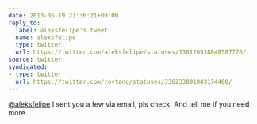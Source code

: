 ```yaml
---
date: 2013-05-19 21:36:21+00:00
reply_to:
  label: aleksfelipe's tweet
  name: aleksfelipe
  type: twitter
  url: https://twitter.com/aleksfelipe/statuses/336126938848587776/
source: twitter
syndicated:
- type: twitter
  url: https://twitter.com/roytang/statuses/336233891843174400/
---
```


[@aleksfelipe](https://twitter.com/aleksfelipe/) I sent you a few via email, pls check. And tell me if you need more.